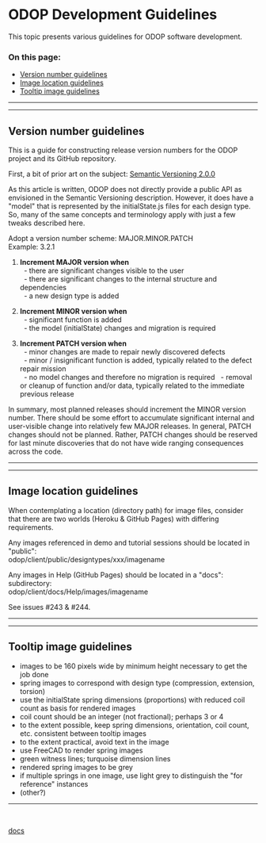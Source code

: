 # ODOP Development Guidelines &nbsp; 

This topic presents various guidelines for ODOP software development. 

### On this page:   
 * [Version number guidelines](Guidelines.html#verNum) 
 * [Image location guidelines](Guidelines.html#imgLoc) 
 * [Tooltip image guidelines](Guidelines.html#tTImg) 

___

<a id="verNum"></a>  
___

## Version number guidelines

This is a guide for constructing release version numbers for the ODOP project and its GitHub repository.

First, a bit of prior art on the subject: [Semantic Versioning 2.0.0](https://semver.org/)

As this article is written, ODOP does not directly provide a public API as envisioned in the Semantic Versioning description.
However, it does have a "model" that is represented by the initialState.js files for each design type.
So, many of the same concepts and terminology apply with just a few tweaks described here.

Adopt a version number scheme: MAJOR.MINOR.PATCH   
Example: 3.2.1

1.  **Increment MAJOR version when**   
 &nbsp; - there are significant changes visible to the user   
 &nbsp; - there are significant changes to the internal structure and dependencies   
 &nbsp; - a new design type is added   
 
1.  **Increment MINOR version when**   
 &nbsp; - significant function is added   
 &nbsp; - the model (initialState) changes and migration is required   
 
1.  **Increment PATCH version when**   
 &nbsp; - minor changes are made to repair newly discovered defects   
 &nbsp; - minor / insignificant function is added, typically related to the defect repair mission   
 &nbsp; - no model changes and therefore no migration is required
 &nbsp; - removal or cleanup of function and/or data, typically related to the immediate previous release   
  
In summary, most planned releases should increment the MINOR version number.
There should be some effort to accumulate significant internal and user-visible change into relatively few MAJOR releases. 
In general, PATCH changes should not be planned.
Rather, PATCH changes should be reserved for last minute discoveries that do not have wide ranging consequences across the code.

___

<a id="imgLoc"></a>  
___

## Image location guidelines

When contemplating a location (directory path) for image files,
consider that there are two worlds (Heroku & GitHub Pages) with differing requirements.

Any images referenced in demo and tutorial sessions should be located in "public":   
odop/client/public/designtypes/xxx/imagename    

Any images in Help (GitHub Pages) should be located in a "docs": subdirectory:   
odop/client/docs/Help/images/imagename   

See issues #243 & #244.

___

<a id="tTImg"></a>  
___

##  Tooltip image guidelines

- images to be 160 pixels wide by minimum height necessary to get the job done
- spring images to correspond with design type (compression, extension, torsion)
- use the initialState spring dimensions (proportions) with reduced coil count as basis for rendered images
- coil count should be an integer (not fractional); perhaps 3 or 4
- to the extent possible, keep spring dimensions, orientation, coil count, etc. consistent between tooltip images
- to the extent practical, avoid text in the image
- use FreeCAD to render spring images
- green witness lines; turquoise dimension lines
- rendered spring images to be grey
- if multiple springs in one image, use light grey to distinguish the "for reference" instances
- (other?) 

___

&nbsp; 
 
[docs](/docs/) 


&nbsp; 

&nbsp; 

&nbsp; 

&nbsp; 

&nbsp; 

